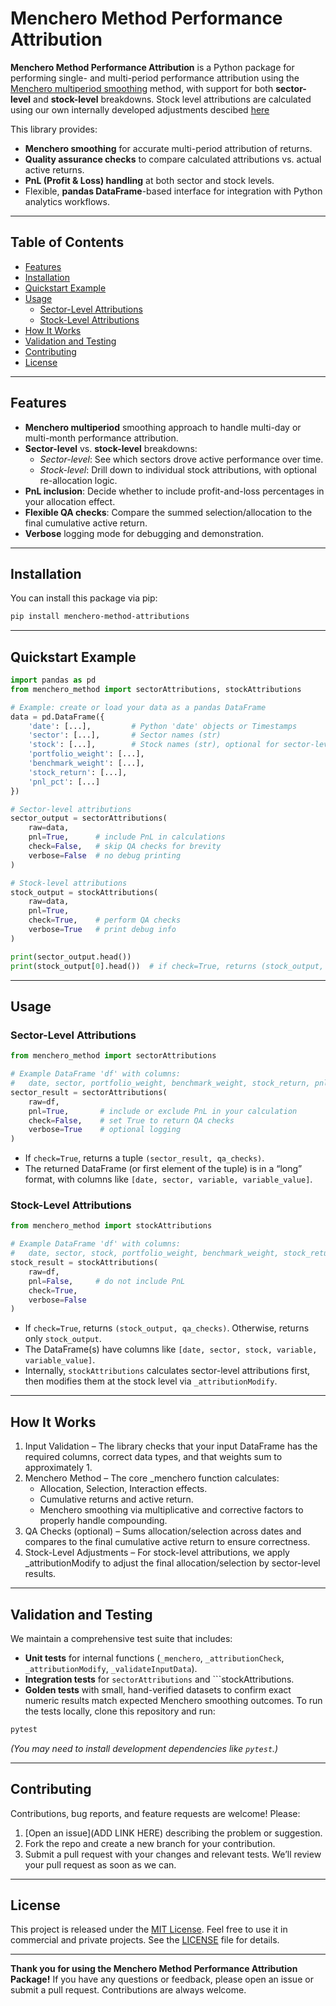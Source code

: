 # Menchero Method Performance Attribution

**Menchero Method Performance Attribution** is a Python package for performing single- and multi-period performance attribution using the [Menchero multiperiod smoothing](https://papers.ssrn.com/sol3/papers.cfm?abstract_id=574762) method, with support for both **sector-level** and **stock-level** breakdowns. Stock level attributions are calculated using our own internally developed adjustments descibed [here](https://www.differential.co.za/stock-level-extensions-to-mencheros-method-for-portfolio-attributions/)

This library provides:
- **Menchero smoothing** for accurate multi-period attribution of returns.
- **Quality assurance checks** to compare calculated attributions vs. actual active returns.
- **PnL (Profit & Loss) handling** at both sector and stock levels.
- Flexible, **pandas DataFrame**-based interface for integration with Python analytics workflows.

---

## Table of Contents

- [Features](#features)  
- [Installation](#installation)  
- [Quickstart Example](#quickstart-example)  
- [Usage](#usage)  
  - [Sector-Level Attributions](#sector-level-attributions)  
  - [Stock-Level Attributions](#stock-level-attributions)  
- [How It Works](#how-it-works)  
- [Validation and Testing](#validation-and-testing)  
- [Contributing](#contributing)  
- [License](#license)  

---

## Features

- **Menchero multiperiod** smoothing approach to handle multi-day or multi-month performance attribution.  
- **Sector-level** vs. **stock-level** breakdowns:  
  - *Sector-level*: See which sectors drove active performance over time.  
  - *Stock-level*: Drill down to individual stock attributions, with optional re-allocation logic.  
- **PnL inclusion**: Decide whether to include profit-and-loss percentages in your allocation effect.  
- **Flexible QA checks**: Compare the summed selection/allocation to the final cumulative active return.  
- **Verbose** logging mode for debugging and demonstration.  

---

## Installation

You can install this package via pip:

```bash
pip install menchero-method-attributions
```

---

## Quickstart Example

```python
import pandas as pd
from menchero_method import sectorAttributions, stockAttributions

# Example: create or load your data as a pandas DataFrame
data = pd.DataFrame({
    'date': [...],         # Python 'date' objects or Timestamps
    'sector': [...],       # Sector names (str)
    'stock': [...],        # Stock names (str), optional for sector-level
    'portfolio_weight': [...],
    'benchmark_weight': [...],
    'stock_return': [...],
    'pnl_pct': [...]
})

# Sector-level attributions
sector_output = sectorAttributions(
    raw=data, 
    pnl=True,      # include PnL in calculations
    check=False,   # skip QA checks for brevity
    verbose=False  # no debug printing
)

# Stock-level attributions
stock_output = stockAttributions(
    raw=data, 
    pnl=True,
    check=True,    # perform QA checks 
    verbose=True   # print debug info
)

print(sector_output.head())
print(stock_output[0].head())  # if check=True, returns (stock_output, qa_checks)
```

---

## Usage

### Sector-Level Attributions

```python
from menchero_method import sectorAttributions

# Example DataFrame 'df' with columns: 
#   date, sector, portfolio_weight, benchmark_weight, stock_return, pnl_pct
sector_result = sectorAttributions(
    raw=df,
    pnl=True,       # include or exclude PnL in your calculation
    check=False,    # set True to return QA checks
    verbose=True    # optional logging
)
```

- If ```check=True```, returns a tuple ```(sector_result, qa_checks)```.
- The returned DataFrame (or first element of the tuple) is in a “long” format, with columns like ```[date, sector, variable, variable_value]```.

### Stock-Level Attributions

```python
from menchero_method import stockAttributions

# Example DataFrame 'df' with columns: 
#   date, sector, stock, portfolio_weight, benchmark_weight, stock_return, pnl_pct
stock_result = stockAttributions(
    raw=df,
    pnl=False,     # do not include PnL
    check=True,
    verbose=False
)
```

- If ```check=True```, returns ```(stock_output, qa_checks)```. Otherwise, returns only ```stock_output```.
- The DataFrame(s) have columns like ```[date, sector, stock, variable, variable_value]```.
- Internally, ```stockAttributions``` calculates sector-level attributions first, then modifies them at the stock level via ```_attributionModify```.

---

## How It Works

1) Input Validation – The library checks that your input DataFrame has the required columns, correct data types, and that weights sum to approximately 1.
2) Menchero Method – The core _menchero function calculates:
    - Allocation, Selection, Interaction effects.
    - Cumulative returns and active return.
    - Menchero smoothing via multiplicative and corrective factors to properly handle compounding.
3) QA Checks (optional) – Sums allocation/selection across dates and compares to the final cumulative active return to ensure correctness.
4) Stock-Level Adjustments – For stock-level attributions, we apply _attributionModify to adjust the final allocation/selection by sector-level results.

---

## Validation and Testing

We maintain a comprehensive test suite that includes:

- **Unit tests** for internal functions (```_menchero```, ```_attributionCheck```, ```_attributionModify```, ```_validateInputData```).
- **Integration tests** for ```sectorAttributions``` and ```stockAttributions.
- **Golden tests** with small, hand-verified datasets to confirm exact numeric results match expected Menchero smoothing outcomes.
To run the tests locally, clone this repository and run:

```python
pytest
```

*(You may need to install development dependencies like ```pytest```.)*

---

## Contributing

Contributions, bug reports, and feature requests are welcome! Please:

1) [Open an issue](ADD LINK HERE) describing the problem or suggestion.
2) Fork the repo and create a new branch for your contribution.
3) Submit a pull request with your changes and relevant tests.
We’ll review your pull request as soon as we can.

---

## License

This project is released under the [MIT License](https://opensource.org/license/MIT). Feel free to use it in commercial and private projects. See the [LICENSE](https://github.com/differentialcapital/dev-menchero-smoothing/blob/main/LICENSE) file for details.

---

**Thank you for using the Menchero Method Performance Attribution Package!** If you have any questions or feedback, please open an issue or submit a pull request. Contributions are always welcome.
